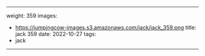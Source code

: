 
---
weight: 359
images:
- https://jumpingcow-images.s3.amazonaws.com/jack/jack_359.png
title: jack 359
date: 2022-10-27
tags:
- jack
---
